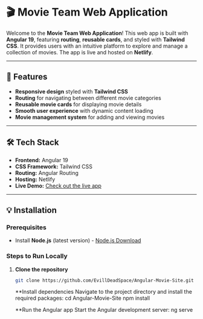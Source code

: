 # 🎬 Movie Team Web Application

Welcome to the **Movie Team Web Application**! This web app is built with **Angular 19**, featuring **routing**, **reusable cards**, and styled with **Tailwind CSS**. It provides users with an intuitive platform to explore and manage a collection of movies. The app is live and hosted on **Netlify**.

---

## 🚀 Features

- **Responsive design** styled with **Tailwind CSS**
- **Routing** for navigating between different movie categories
- **Reusable movie cards** for displaying movie details
- **Smooth user experience** with dynamic content loading
- **Movie management system** for adding and viewing movies

---

## 🛠️ Tech Stack

- **Frontend:** Angular 19
- **CSS Framework:** Tailwind CSS
- **Routing:** Angular Routing
- **Hosting:** Netlify
- **Live Demo:** [Check out the live app](https://movie-app-ipi.netlify.app)

---

## 💡 Installation

### Prerequisites

- Install **Node.js** (latest version) - [Node.js Download](https://nodejs.org/)

### Steps to Run Locally

1. **Clone the repository**
   ```bash
   git clone https://github.com/EvillDeadSpace/Angular-Movie-Site.git
   ```
   **Install dependencies Navigate to the project directory and install the required packages:
   cd Angular-Movie-Site
   npm install

   **Run the Angular app
     Start the Angular development server:
   ng serve
